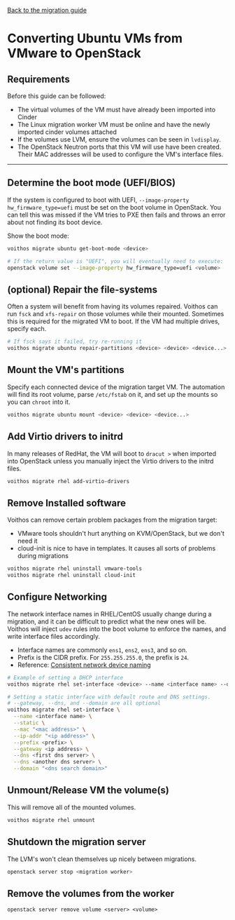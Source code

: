 [Back to the migration guide](/vmware-migration.html)


# Converting Ubuntu VMs from VMware to OpenStack

## Requirements

Before this guide can be followed:

 - The virtual volumes of the VM must have already been imported into Cinder
 - The Linux migration worker VM must be online and have the newly imported cinder volumes attached
 - If the volumes use LVM, ensure the volumes can be seen in `lvdisplay`.
 - The OpenStack Neutron ports that this VM will use have been created.
   Their MAC addresses will be used to configure the VM's interface files.

---

## Determine the boot mode (UEFI/BIOS)

If the system is configured to boot with UEFI, `--image-property hw_firmware_type=uefi` must be
set on the boot volume in OpenStack. You can tell this was missed if the VM tries to PXE then fails
and throws an error about not finding its boot device.

Show the boot mode:

```bash
voithos migrate ubuntu get-boot-mode <device>

# If the return value is "UEFI", you will eventually need to execute:
openstack volume set --image-property hw_firmware_type=uefi <volume>
```


## (optional) Repair the file-systems

Often a system will benefit from having its volumes repaired. Voithos can run `fsck` and
`xfs-repair` on those volumes while their mounted. Sometimes this is required for the migrated VM
to boot. If the VM had multiple drives, specify each.

```bash
# If fsck says it failed, try re-running it
voithos migrate ubuntu repair-partitions <device> <device> <device...>
```


## Mount the VM's partitions

Specify each connected device of the migration target VM. The automation will find its root volume,
parse `/etc/fstab` on it, and set up the mounts so you can `chroot` into it.

```bash
voithos migrate ubuntu mount <device> <device> <device...>
```

## Add Virtio drivers to initrd

In many releases of RedHat, the VM will boot to `dracut >` when imported into OpenStack unless you
manually inject the Virtio drivers to the initrd files.

```bash
voithos migrate rhel add-virtio-drivers
```


## Remove Installed software

Voithos can remove certain problem packages from the migration target:

- VMware tools shouldn't hurt anything on KVM/OpenStack, but we don't need it
- cloud-init is nice to have in templates. It causes all sorts of problems during migrations

```bash
voithos migrate rhel uninstall vmware-tools
voithos migrate rhel uninstall cloud-init
```


## Configure Networking

The network interface names in RHEL/CentOS usually change during a migration, and it can be
difficult to predict what the new ones will be. Voithos will inject `udev` rules into the boot
volume to enforce the names, and write interface files accordingly.

- Interface names are commonly `ens1`, `ens2`, `ens3`, and so on.
- Prefix is the CIDR prefix. For `255.255.255.0`, the prefix is `24`.
- Reference: [Consistent network device naming](https://access.redhat.com/documentation/en-us/red_hat_enterprise_linux/7/html/networking_guide/ch-consistent_network_device_naming)

```bash
# Example of setting a DHCP interface
voithos migrate rhel set-interface <device> --name <interface name> --dhcp --mac "<mac address>"

# Setting a static interface with default route and DNS settings.
# --gateway, --dns, and --domain are all optional
voithos migrate rhel set-interface \
  --name <interface name> \
  --static \
  --mac "<mac address>" \
  --ip-addr "<ip address>" \
  --prefix <prefix> \
  --gateway <ip address> \
  --dns <first dns server> \
  --dns <another dns server> \
  --domain "<dns search domain>"
```


## Unmount/Release VM the volume(s)

This will remove all of the mounted volumes.

```bash
voithos migrate rhel unmount
```

## Shutdown the migration server

The LVM's won't clean themselves up nicely between migrations.

```bash
openstack server stop <migration worker>
```

## Remove the volumes from the worker

```
openstack server remove volume <server> <volume>
```
